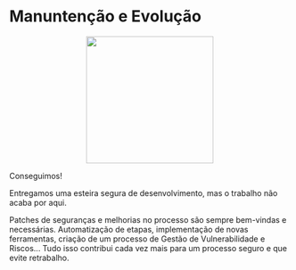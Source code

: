 # Manuntenção e Evolução 

<p align="center">  
<img src="https://media.giphy.com/media/d8v1ADcWh73B9PlyjH/giphy.gif" width="228"/>

</p>

Conseguimos! 

Entregamos uma esteira segura de desenvolvimento, mas o trabalho não acaba por aqui. 

Patches de seguranças e melhorias no processo são sempre bem-vindas e necessárias. 
Automatização de etapas, implementação de novas ferramentas, criação de um processo de Gestão de Vulnerabilidade e Riscos... Tudo isso contribui cada vez mais para um processo seguro e que evite retrabalho. 
